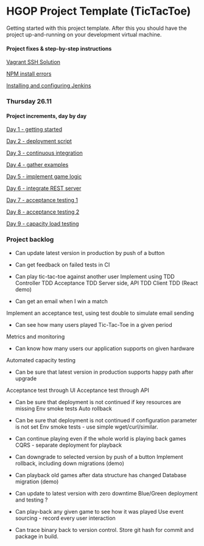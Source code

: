HGOP Project Template (TicTacToe) 
=========

Getting started with this project template. After this you should have the project up-and-running on your
development virtual machine.

#### Project fixes & step-by-step instructions
[Vagrant SSH Solution](./hgop-docs/vagrant-ssh-problem.md)

[NPM install errors](./hgop-docs/npm-install-errors.md)

[Installing and configuring Jenkins](./hgop-docs/jenkins-ci.md)

### Thursday 26.11

#### Project increments, day by day
[Day 1 - getting started](./hgop-docs/day1.md)

[Day 2 - deployment script](./hgop-docs/day2.md)

[Day 3 - continuous integration](./hgop-docs/day3.md)

[Day 4 - gather examples](./hgop-docs/day4.md)

[Day 5 - implement game logic](./hgop-docs/day5.md)

[Day 6 - integrate REST server](./hgop-docs/day6.md)

[Day 7 - acceptance testing 1](./hgop-docs/day7.md)

[Day 8 - acceptance testing 2](./hgop-docs/day8.md)

[Day 9 - capacity load testing](./hgop-docs/day9.md)

### Project backlog

*	Can update latest version in production by push of a button
  
* Can get feedback on failed tests in CI
 
*	Can play tic-tac-toe against another user
 Implement using TDD
 Controller TDD
 Acceptance TDD
 Server side, API TDD
 Client TDD (React demo)
 
*	Can get an email when I win a match

 Implement an acceptance test, using test double to simulate email sending

*	Can see how many users played Tic-Tac-Toe in a given period

 Metrics and monitoring

*	Can know how many users our application supports on given hardware

 Automated capacity testing

*	Can be sure that latest version in production supports happy path after upgrade

 Acceptance test through UI
 Acceptance test through API

*	Can be sure that deployment is not continued if key resources are missing
  Env smoke tests
  Auto rollback

*	Can be sure that deployment is not continued if configuration parameter is not set
  Env smoke tests - use simple wget/curl/similar.
  
*	Can continue playing even if the whole world is playing back games
  CQRS - separate deployment for playback

*	Can downgrade to selected version by push of a button
 Implement rollback, including down migrations (demo)

*	Can playback old games after data structure has changed
 Database migration (demo)


*	Can update to latest version with zero downtime
  Blue/Green deployment and testing ?

*	Can play-back any given game to see how it was played
 Use event sourcing - record every user interaction

* Can trace binary back to version control.
 Store git hash for commit and package in build.
